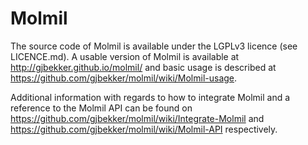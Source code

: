 # Molmil

The source code of Molmil is available under the LGPLv3 licence (see LICENCE.md).
A usable version of Molmil is available at http://gjbekker.github.io/molmil/ and basic usage is described at https://github.com/gjbekker/molmil/wiki/Molmil-usage.

Additional information with regards to how to integrate Molmil and a reference to the Molmil API can be found on https://github.com/gjbekker/molmil/wiki/Integrate-Molmil 
and https://github.com/gjbekker/molmil/wiki/Molmil-API respectively.

